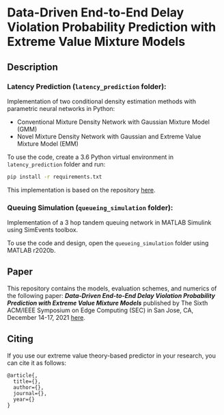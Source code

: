# Data-Driven End-to-End Delay Violation Probability Prediction with Extreme Value Mixture Models

## Description

### Latency Prediction (`latency_prediction` folder):

Implementation of two conditional density estimation methods with parametric neural networks in Python:

* Conventional Mixture Density Network with Gaussian Mixture Model (GMM)
* Novel Mixture Density Network with Gaussian and Extreme Value Mixture Model (EMM)

To use the code, create a 3.6 Python virtual environment in `latency_prediction` folder and run:
```bash
pip install -r requirements.txt
```

This implementation is based on the repository [here](https://github.com/freelunchtheorem/Conditional_Density_Estimation).

### Queuing Simulation (`queueing_simulation` folder):

Implementation of a 3 hop tandem queuing network in MATLAB Simulink using SimEvents toolbox.

To use the code and design, open the `queueing_simulation` folder using MATLAB r2020b.


## Paper
This repository contains the models, evaluation schemes, and numerics of the following paper: ***Data-Driven End-to-End Delay Violation Probability Prediction with Extreme Value Mixture Models*** published by The Sixth ACM/IEEE Symposium on Edge Computing (SEC) in San Jose, CA, December 14-17, 2021 [here](https://google.com).


## Citing
If you use our extreme value theory-based predictor in your research, you can cite it as follows:

```
@article{,
  title={},
  author={},
  journal={},
  year={}
}

```


